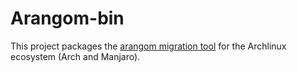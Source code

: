 # Arangom-bin

This project packages the [arangom migration tool](https://github.com/gabor-boros/arangom) for the Archlinux ecosystem (Arch and Manjaro).
